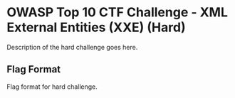 # OWASP Top 10 CTF Challenge - XML External Entities (XXE) (Hard)
Description of the hard challenge goes here.

## Flag Format
Flag format for hard challenge.
